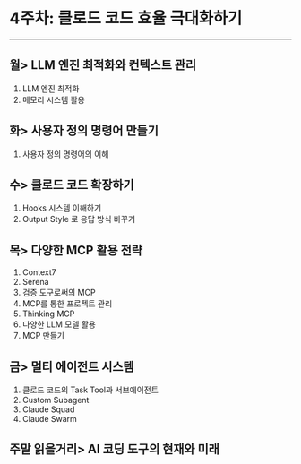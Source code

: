 # 4주차: 클로드 코드 효율 극대화하기 
---
## 월> LLM 엔진 최적화와 컨텍스트 관리 
1. LLM 엔진 최적화 
2. 메모리 시스템 활용 
 
## 화> 사용자 정의 명령어 만들기 
1. 사용자 정의 명령어의 이해 
 
## 수> 클로드 코드 확장하기 
1. Hooks 시스템 이해하기 
2. Output Style 로 응답 방식 바꾸기 

## 목> 다양한 MCP 활용 전략 
1. Context7  
2. Serena  
3. 검증 도구로써의 MCP 
4. MCP를 통한 프로젝트 관리 
5. Thinking MCP  
6. 다양한 LLM 모델 활용 
7. MCP 만들기 
 
## 금> 멀티 에이전트 시스템 
1. 클로드 코드의 Task Tool과 서브에이전트 
2. Custom Subagent  
3. Claude Squad  
4. Claude Swarm  
 
## 주말 읽을거리> AI 코딩 도구의 현재와 미래 


